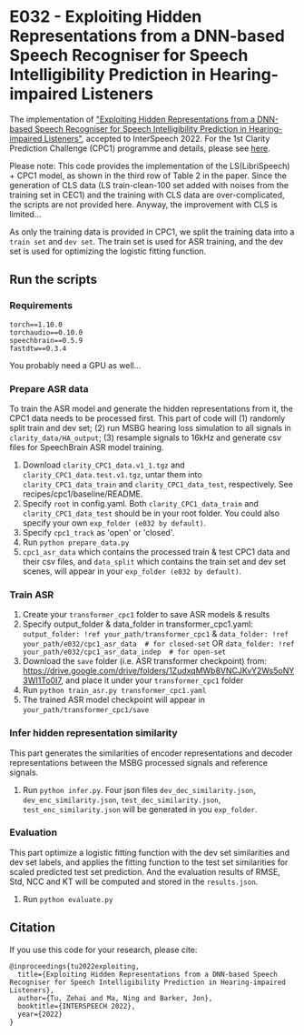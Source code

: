 # E032 - Exploiting Hidden Representations from a DNN-based Speech Recogniser for Speech Intelligibility Prediction in Hearing-impaired Listeners

The implementation of ["Exploiting Hidden Representations from a DNN-based Speech Recogniser for Speech Intelligibility Prediction in Hearing-impaired Listeners"](https://arxiv.org/abs/2204.04287), accepted to InterSpeech 2022. For the 1st Clarity Prediction Challenge (CPC1) programme and details, please see [here](https://claritychallenge.github.io/clarity2022-workshop/programme.html).

Please note: This code provides the implementation of the LS(LibriSpeech) + CPC1 model, as shown in the third row of Table 2 in the paper. Since the generation of CLS data (LS train-clean-100 set added with noises from the training set in CEC1) and the training with CLS data are over-complicated, the scripts are not provided here. Anyway, the improvement with CLS is limited...

As only the training data is provided in CPC1, we split the training data into a `train set` and `dev set`. The train set is used for ASR training, and the dev set is used for optimizing the logistic fitting function.

## Run the scripts

### Requirements

```text
torch==1.10.0
torchaudio==0.10.0
speechbrain==0.5.9
fastdtw==0.3.4
```

You probably need a GPU as well...

### Prepare ASR data

To train the ASR model and generate the hidden representations from it, the CPC1 data needs to be processed first. This part of code will (1) randomly split train and dev set; (2) run MSBG hearing loss simulation to all signals in `clarity_data/HA_output`; (3) resample signals to 16kHz and generate csv files for SpeechBrain ASR model training.

1. Download `clarity_CPC1_data.v1_1.tgz` and `clarity_CPC1_data.test.v1.tgz`, untar them into `clarity_CPC1_data_train` and `clarity_CPC1_data_test`, respectively. See recipes/cpc1/baseline/README.
2. Specify `root` in config.yaml. Both `clarity_CPC1_data_train` and `clarity_CPC1_data_test` should be in your root folder. You could also specify your own `exp_folder (e032 by default)`.
3. Specify `cpc1_track` as 'open' or 'closed'.
4. Run `python prepare_data.py`
5. `cpc1_asr_data` which contains the processed train & test CPC1 data and their csv files, and `data_split` which contains the train set and dev set scenes, will appear in your `exp_folder (e032 by default)`.

### Train ASR

1. Create your `transformer_cpc1` folder to save ASR models & results
2. Specify output_folder & data_folder in transformer_cpc1.yaml:
`output_folder: !ref your_path/transformer_cpc1` &
`data_folder: !ref your_path/e032/cpc1_asr_data  # for closed-set`
OR
`data_folder: !ref your_path/e032/cpc1_asr_data_indep  # for open-set`
3. Download the `save` folder (i.e. ASR transformer checkpoint) from: <https://drive.google.com/drive/folders/1ZudxqMWb8VNCJKvY2Ws5oNY3WI1To0I7>, and place it under your `transformer_cpc1` folder
4. Run `python train_asr.py transformer_cpc1.yaml`
5. The trained ASR model checkpoint will appear in `your_path/transformer_cpc1/save`

### Infer hidden representation similarity

This part generates the similarities of encoder representations and decoder representations between the MSBG processed signals and reference signals.

1. Run `python infer.py`. Four json files `dev_dec_similarity.json`, `dev_enc_similarity.json`, `test_dec_similarity.json`, `test_enc_similarity.json` will be generated in you `exp_folder`.

### Evaluation

This part optimize a logistic fitting function with the dev set similarities and dev set labels, and applies the fitting function to the test set similarities for scaled predicted test set prediction. And the evaluation results of RMSE, Std, NCC and KT will be computed and stored in the `results.json`.

1. Run `python evaluate.py`

## Citation

If you use this code for your research, please cite:

```text
@inproceedings{tu2022exploiting,
  title={Exploiting Hidden Representations from a DNN-based Speech Recogniser for Speech Intelligibility Prediction in Hearing-impaired Listeners},
  author={Tu, Zehai and Ma, Ning and Barker, Jon},
  booktitle={INTERSPEECH 2022},
  year={2022}
}
```
